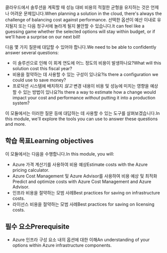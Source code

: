<span data-ttu-id="f1286-101">클라우드에서 솔루션을 계획할 때 성능 대비 비용의 적절한 균형을 유지하는 것은 언제나 어려운 문제입니다.</span><span class="sxs-lookup"><span data-stu-id="f1286-101">When planning a solution in the cloud, there's always the challenge of balancing cost against performance.</span></span> <span data-ttu-id="f1286-102">선택한 옵션이 예산 이내로 유지될지 또는 다음 청구서에 놀라게 될지 불안할 수 있습니다.</span><span class="sxs-lookup"><span data-stu-id="f1286-102">It can feel like a guessing game whether the selected options will stay within budget, or if we'll have a surprise on our next bill!</span></span>

<span data-ttu-id="f1286-103">다음 몇 가지 질문에 대답할 수 있어야 합니다.</span><span class="sxs-lookup"><span data-stu-id="f1286-103">We need to be able to confidently answer several questions:</span></span>

- <span data-ttu-id="f1286-104">이 솔루션으로 인해 이 회계 연도에 어느 정도의 비용이 발생하나요?</span><span class="sxs-lookup"><span data-stu-id="f1286-104">What will this solution cost this fiscal year?</span></span> 
- <span data-ttu-id="f1286-105">비용을 절약하는 데 사용할 수 있는 구성이 있나요?</span><span class="sxs-lookup"><span data-stu-id="f1286-105">Is there a configuration we could use to save money?</span></span> 
- <span data-ttu-id="f1286-106">프로덕션 시스템에 배치하지 _않고_ 변경 내용이 비용 및 성능에 미치는 영향을 예상할 수 있는 방법이 있나요?</span><span class="sxs-lookup"><span data-stu-id="f1286-106">Is there a way to estimate how a change would impact your cost and performance _without_ putting it into a production system?</span></span>

<span data-ttu-id="f1286-107">이 모듈에서는 이러한 질문 등에 대답하는 데 사용할 수 있는 도구를 살펴보겠습니다.</span><span class="sxs-lookup"><span data-stu-id="f1286-107">In this module, we'll explore the tools you can use to answer these questions and more.</span></span>

## <a name="learning-objectives"></a><span data-ttu-id="f1286-108">학습 목표</span><span class="sxs-lookup"><span data-stu-id="f1286-108">Learning objectives</span></span>
<span data-ttu-id="f1286-109">이 모듈에서는 다음을 수행합니다.</span><span class="sxs-lookup"><span data-stu-id="f1286-109">In this module, you will:</span></span>

- <span data-ttu-id="f1286-110">Azure 가격 계산기를 사용하여 비용 예상</span><span class="sxs-lookup"><span data-stu-id="f1286-110">Estimate costs with the Azure pricing calculator.</span></span>
- <span data-ttu-id="f1286-111">Azure Cost Management 및 Azure Advisor를 사용하여 비용 예상 및 최적화</span><span class="sxs-lookup"><span data-stu-id="f1286-111">Predict and optimize costs with Azure Cost Management and Azure Advisor.</span></span>
- <span data-ttu-id="f1286-112">인프라 비용을 절약하는 모범 사례</span><span class="sxs-lookup"><span data-stu-id="f1286-112">Best practices for saving on infrastructure costs.</span></span>
- <span data-ttu-id="f1286-113">라이선스 비용을 절약하는 모범 사례</span><span class="sxs-lookup"><span data-stu-id="f1286-113">Best practices for saving on licensing costs.</span></span>

## <a name="prerequisite"></a><span data-ttu-id="f1286-114">필수 요소</span><span class="sxs-lookup"><span data-stu-id="f1286-114">Prerequisite</span></span> 
- <span data-ttu-id="f1286-115">Azure 인프라 구성 요소 내의 옵션에 대한 이해</span><span class="sxs-lookup"><span data-stu-id="f1286-115">An understanding of your options within Azure infrastructure components.</span></span> 
